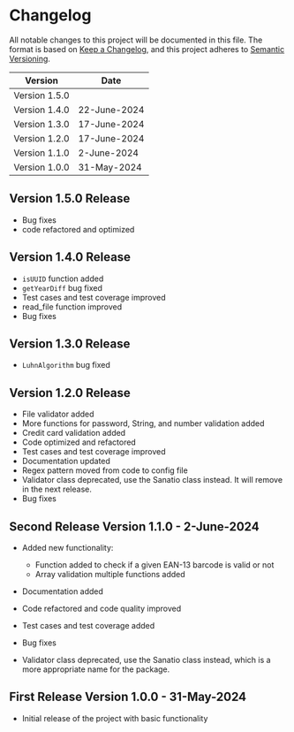 # Changelog

All notable changes to this project will be documented in this file. The format is based on [Keep a Changelog](https://keepachangelog.com/en/1.0.0/), and this project adheres to [Semantic Versioning](https://semver.org/spec/v2.0.0.html).

| Version | Date |
| ------- | ---- |
| Version 1.5.0 |  |
| Version 1.4.0 | 22-June-2024 |
| Version 1.3.0 | 17-June-2024 |
| Version 1.2.0 | 17-June-2024 |
| Version 1.1.0 | 2-June-2024  |
| Version 1.0.0 | 31-May-2024  |

## Version 1.5.0 Release

- Bug fixes
- code refactored and optimized

## Version 1.4.0 Release 

- `isUUID` function added
- `getYearDiff` bug fixed
- Test cases and test coverage improved
- read_file function improved
- Bug fixes

## Version 1.3.0 Release 

- `LuhnAlgorithm` bug fixed

## Version 1.2.0 Release 

- File validator added
- More functions for password, String, and number validation added
- Credit card validation added
- Code optimized and refactored
- Test cases and test coverage improved
- Documentation updated
- Regex pattern moved from code to config file
- Validator class deprecated, use the Sanatio class instead. It will remove in the next release.
- Bug fixes

## Second Release Version 1.1.0 - 2-June-2024

- Added new functionality:
   - Function added to check if a given EAN-13 barcode is valid or not
   - Array validation multiple functions added

- Documentation added
- Code refactored and code quality improved
- Test cases and test coverage added
- Bug fixes
- Validator class deprecated, use the Sanatio class instead, which is a more appropriate name for the package.

## First Release Version 1.0.0 - 31-May-2024

- Initial release of the project with basic functionality

